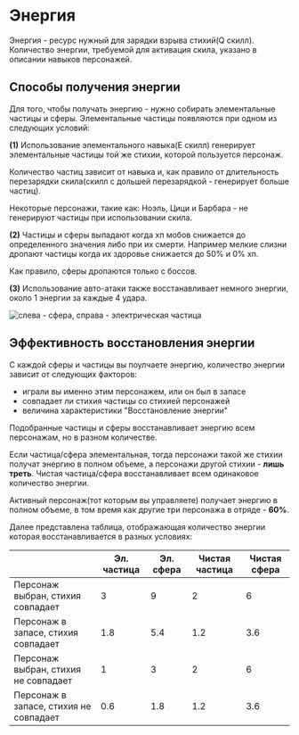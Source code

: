 # Энергия

Энергия - ресурс нужный для зарядки взрыва стихий(Q скилл). Количество энергии, требуемой для активация скила, указано в описании навыков персонажей.

## Способы получения энергии

Для того, чтобы получать энергию - нужно собирать элементальные частицы и сферы. Элементальные частицы появляются при одном из следующих условий:

**(1)** Использование элементального навыка(Е скилл) генерирует элементальные частицы той же стихии, которой пользуется персонаж.

Количество частиц зависит от навыка и, как правило от длительность перезарядки скила(скилл с дольшей перезарядкой - генерирует больше частиц).

Некоторые персонажи, такие как: Ноэль, Цици и Барбара - не генерируют частицы при использовании скила.

**(2)** Частицы и сферы выпадают когда хп мобов снижается до определенного значения либо при их смерти. Например мелкие слизни дропают частицы когда их здоровье снижается до 50% и 0% хп.

Как правило, сферы дропаются только с боссов.

**(3)** Использование авто-атаки также восстанавливает немного энергии, около 1 энергии за каждые 4 удара. 

![слева - сфера, справа - электрическая частица](/public/images/orb_n_sphere.png)

## Эффективность восстановления энергии

С каждой сферы и частицы вы поулчаете энергию, количество энергии зависит от следующих факторов:

- играли вы именно этим персонажем, или он был в запасе
- совпадает ли стихия частицы со стихией персонажей
- величина характеристики "Восстановление энергии"

Подобранные частицы и сферы восстанавливает энергию всем персонажам, но в разном количестве.

Если частица/сфера элементальная, тогда персонажи такой же стихии получат энергию в полном объеме, а персонажи другой стихии - **лишь треть**. Чистая частица/сфера восстанавливает всем одинаковое количество энергии.

Активный персонаж(тот которым вы управляете) получает энергию в полном объеме, в том время как другие три персонажа в отряде - **60%**.

Далее представлена таблица, отображающая количество энергии которая восстанавливается в разных условиях:

|  | Эл. частица |  Эл. сфера | Чистая частица | Чистая сфера |
| ----------- | ----------- | ----------- | ----------- | ----------- |
| Персонаж выбран, стихия совпадает | 3 | 9 | 2 | 6 |
| Персонаж в запасе, стихия совпадает | 1.8 | 5.4 | 1.2 | 3.6 |
| Персонаж выбран, стихия не совпадает | 1 | 3 | 2 | 6 |
| Персонаж в запасе, стихия  не совпадает | 0.6 | 1.8 | 1.2 | 3.6 |
